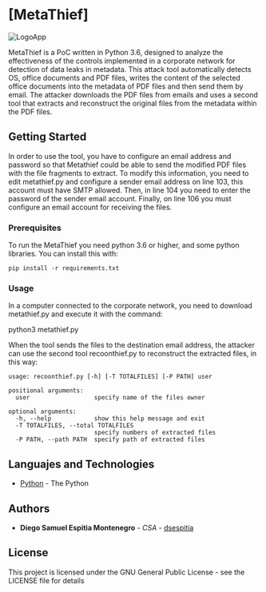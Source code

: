 # [MetaThief]

<img src="https://www.elevenpaths.com/wp-content/uploads/2014/03/11paths_logo.png?v=3&s=200" title="LogoApp" alt="LogoApp">

MetaThief is a PoC written in Python 3.6, designed to analyze the effectiveness of the controls implemented in a corporate network for detection of data leaks in metadata. This attack tool automatically detects OS, office documents and PDF files, writes the content of the selected office documents into the metadata of PDF files and then send them by email. The attacker downloads the PDF files from emails and uses a second tool that extracts and reconstruct the original files from the metadata within the PDF files.


## Getting Started

In order to use the tool, you have to configure an email address and password so that Metathief could be able to send the modified PDF files with the file fragments to extract. To modify this information, you need to edit metathief.py and configure a sender email address on line 103, this account must have SMTP allowed. Then, in line 104 you need to enter the password of the sender email account. Finally, on line 106 you must configure an email account for receiving the files.


### Prerequisites

To run the MetaThief you need python 3.6 or higher, and some python libraries. You can install this with:

```
pip install -r requirements.txt
```

### Usage

In a computer connected to the corporate network, you need to download metathief.py and execute it with the command:

python3 metathief.py

When the tool sends the files to the destination email address, the attacker can use the second tool recoonthief.py to reconstruct the extracted files, in this way:

```
usage: recoonthief.py [-h] [-T TOTALFILES] [-P PATH] user

positional arguments:
  user                  specify name of the files owner

optional arguments:
  -h, --help            show this help message and exit
  -T TOTALFILES, --total TOTALFILES
                        specify numbers of extracted files
  -P PATH, --path PATH  specify path of extracted files
```

## Languajes and Technologies


* [Python](http://www.elevenpaths.com) - The Python


## Authors

* **Diego Samuel Espitia Montenegro** - *CSA* - [dsespitia](https://twitter.com/dsespitia)


## License

This project is licensed under the GNU General Public License - see the LICENSE file for details

